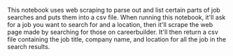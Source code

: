 This notebook uses web scraping to parse out and list certain parts of job searches and puts them into a csv file.
When running this notebook, it'll ask for a job you want to search for and a location, then it'll scrape the web page made
by searching for those on careerbuilder.
It'll then return a csv file containing the job title, company name, and location for all the job in the search results.
